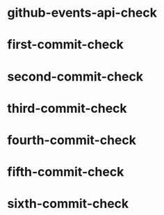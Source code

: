 # github-events-api-check
# first-commit-check
# second-commit-check
# third-commit-check
# fourth-commit-check
# fifth-commit-check
# sixth-commit-check
